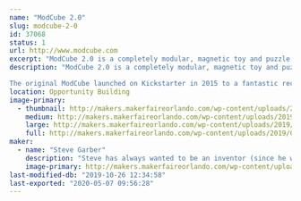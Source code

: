 ```yaml
---
name: "ModCube 2.0"
slug: modcube-2-0
id: 37068
status: 1
url: http://www.modcube.com
excerpt: "ModCube 2.0 is a completely modular, magnetic toy and puzzle system for \"kids\" of all ages! Allowing you to change both the faces of each cube, and the position of the cubes relative to one another, the puzzling possibilities are nearly endless."
description: "ModCube 2.0 is a completely modular, magnetic toy and puzzle system for \"kids\" of all ages! Allowing you to change both the faces of each cube, and the position of the cubes relative to one another, the puzzling and gaming possibilities are nearly endless. Check out our video below to see it in action!!

The original ModCube launched on Kickstarter in 2015 to a fantastic reception, and ever since delivering on that project we've been hard at work figuring out how to make it even better. The final result of all that work (ModCube 2.0!) will be revealed for the very first time at Orlando Maker Faire! Come check out our booth to snag some free Makerfaire swag (Makey magnets!), and to try out our new puzzles before we launch later this year."
location: Opportunity Building
image-primary:
  - thumbnail: http://makers.makerfaireorlando.com/wp-content/uploads/2019/08/ModCube-Translucent-150x150.jpg
    medium: http://makers.makerfaireorlando.com/wp-content/uploads/2019/08/ModCube-Translucent-225x300.jpg
    large: http://makers.makerfaireorlando.com/wp-content/uploads/2019/08/ModCube-Translucent.jpg
    full: http://makers.makerfaireorlando.com/wp-content/uploads/2019/08/ModCube-Translucent.jpg
maker:
  - name: "Steve Garber"
    description: "Steve has always wanted to be an inventor (since he was 5 years old!), and grew up constantly taking things apart and (sometimes) successfully putting them back together. After graduating with a degree in mechanical engineering, his basement became a bit of a mad science lab as he built a 3D printer, then brought in a laser cutter (exhausting through the dryer vent!). He began using them to create all sorts of crazy things, and in 2015 launched the ModCube via Kickstarter to an extremely positive reception - ending up producing tens of thousands of ModCubes, and hundreds of thousands of tokens! Now, after several years secretly beavering away on design and prototyping in \"the lab\", he is ready to show the world the new ModCube 2.0!"
    image-primary: http://makers.makerfaireorlando.com/wp-content/uploads/2019/08/SteveGarberMakerProfilePic3-1.png
last-modified-db: "2019-10-26 12:34:58"
last-exported: "2020-05-07 09:56:28"
---
```

